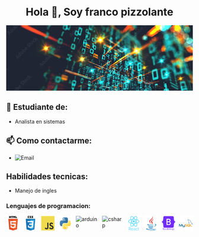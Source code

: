 <h1 align="center">Hola 👋, Soy franco pizzolante</h1>

![](https://github.com/Francopizzolante/Francopizzolante/blob/main/fondo_github.jpg)
## 🌱 Estudiante de: 
- Analista en sistemas
## 📫 Como contactarme:
- ![Email](https://img.shields.io/badge/francogpizzolantesuarez@gmail.com-44a3f1?style=for-the-badge&logo=gmail&logoColor=white&labelColor=101010)
## Habilidades tecnicas:
- Manejo de ingles
<h3 align="left">Lenguajes de programacion:</h3>
<p align="left" style="display: flex; gap: 10px;"> 
<a href="https://es.wikipedia.org/wiki/HTML5" target="_blank" rel="noreferrer" style="text-decoration: none;"> 
  <img src="https://raw.githubusercontent.com/devicons/devicon/master/icons/html5/html5-original-wordmark.svg" alt="html5" width="40" height="40"/> 
</a>
<a href="https://es.wikipedia.org/wiki/CSS" target="_blank" rel="noreferrer" style="text-decoration: none;"> 
  <img src="https://raw.githubusercontent.com/devicons/devicon/master/icons/css3/css3-original-wordmark.svg" alt="css3" width="40" height="40"/> 
</a>
<a href="https://es.wikipedia.org/wiki/JavaScript" target="_blank" rel="noreferrer" style="text-decoration: none;">
  <img src="https://raw.githubusercontent.com/devicons/devicon/master/icons/javascript/javascript-original.svg" alt="JavaScript" width="40" height="40" /> 
</a>
<a href="https://www.python.org" target="_blank" rel="noreferrer" style="text-decoration: none;">
  <img src="https://raw.githubusercontent.com/devicons/devicon/master/icons/python/python-original.svg" alt="python" width="40" height="40"/>
</a>
<a href="https://www.arduino.cc/" target="_blank" rel="noreferrer" style="text-decoration: none;">
  <img src="https://cdn.worldvectorlogo.com/logos/arduino-1.svg" alt="arduino" width="40" height="40"/>
</a>
<a href="https://es.wikipedia.org/wiki/C_Sharp" target="_blank" rel="noreferrer" style="text-decoration: none;">
  <img src="https://seeklogo.com/images/C/c-sharp-c-logo-02F17714BA-seeklogo.com.png" alt="csharp" width="40" height="40"/>
</a>
<a href="https://reactjs.org/" target="_blank" rel="noreferrer" style="text-decoration: none;">
  <img src="https://raw.githubusercontent.com/devicons/devicon/master/icons/react/react-original-wordmark.svg" alt="react" width="40" height="40"/> 
</a>
<a href="https://www.java.com/es/" target="_blank" rel="noreferrer" style="text-decoration: none;">
  <img src="https://raw.githubusercontent.com/devicons/devicon/master/icons/java/java-original.svg" alt="java" width="40" height="40"/>
</a>
<a href="https://getbootstrap.com/" target="_blank" rel="noreferrer" style="text-decoration: none;">
  <img src="https://raw.githubusercontent.com/devicons/devicon/master/icons/bootstrap/bootstrap-plain-wordmark.svg" alt="bootstrap" width="40" height="40"/>
</a>
<a href="https://www.mysql.com/" target="_blank" rel="noreferrer" style="text-decoration: none;">
  <img src="https://raw.githubusercontent.com/devicons/devicon/master/icons/mysql/mysql-original-wordmark.svg" alt="mysql" width="40" height="40"/>
</a>
</p>
